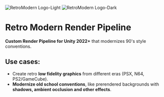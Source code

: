 ![RetroModern Logo-Light](https://github.com/RP1930pla/Retro-Modern-Render-Pipeline/assets/47044476/3c4b70d6-d65b-4a9f-8ebb-ebfc43380ce7#gh-light-mode-only)
![RetroModern Logo-Dark](https://github.com/RP1930pla/Retro-Modern-Render-Pipeline/assets/47044476/bca50f00-e298-4b7a-b384-ff31d1180037#gh-dark-mode-only)

# Retro Modern Render Pipeline
**Custom Render Pipeline for Unity 2022+** that modernizes 90's style conventions.

## Use cases:

 - Create retro **low fidelity graphics** from different eras (PSX, N64, PS2/GameCube).
 - **Modernize old school conventions**, like prerendered backgrounds with **shadows, ambient occlusion and other effects**.
